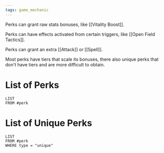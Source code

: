 ```yaml
---
tags: game_mechanic
---
```


Perks can grant raw stats bonuses, like [[Vitality Boost]].

Perks can have effects activated from certain triggers, like [[Open Field Tactics]].

Perks can grant an extra [[Attack]] or [[Spell]].

Most perks have tiers that scale its bonuses, there also unique perks that don't have tiers and are more difficult to obtain.


# List of Perks
```dataview
LIST
FROM #perk 
```


# List of Unique Perks

```dataview
LIST
FROM #perk 
WHERE type = "unique"
```